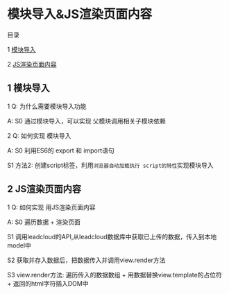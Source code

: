 ﻿# 模块导入&JS渲染页面内容

目录

1 [模块导入](#1)

2 [JS渲染页面内容](#2)


## <span id="1"> 1 模块导入 </span>

1 Q: 为什么需要模块导入功能

A: S0 通过模块导入，可以实现 父模块调用相关子模块依赖


2 Q: 如何实现 模块导入

A: S0 利用ES6的 export 和 import语句

S1 方法2: 创建script标签，利用`浏览器自动加载执行 script的特性`实现模块导入


## <span id="2"> 2 JS渲染页面内容 </span>

1 Q: 如何实现 用JS渲染页面内容

A: S0 遍历数据 + 渲染页面

S1 调用leadcloud的API,从leadcloud数据库中获取已上传的数据，传入到本地model中

S2 获取并存入数据后，把数据传入并调用view.render方法

S3 view.render方法: 遍历传入的数据数组 + 用数据替换view.template的占位符 + 返回的html字符插入DOM中
